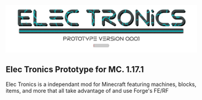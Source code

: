 ![Mod Logo](https://github.com/SirStig/Elec_tronics/blob/1.17.x(Prototype)/src/main/resources/assets/elec_tronics/textures/modLogo.png)

## Elec Tronics Prototype for MC. 1.17.1

Elec Tronics is a independant mod for Minecraft featuring machines, blocks, items, and more that all take advantage of and use Forge's FE/RF
